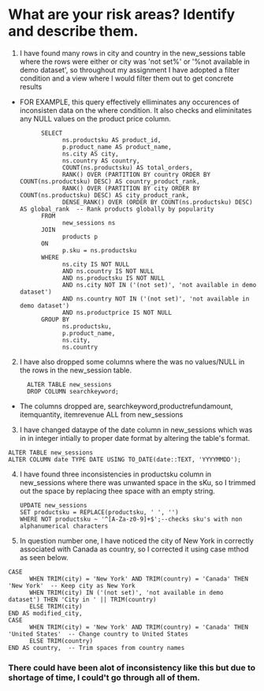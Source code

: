 # What are your risk areas? Identify and describe them.

1. I have found many rows in city and country in the new_sessions table where the rows were either or city was 'not set%' or '%not available in demo dataset', so throughout my assignment I have adopted a filter condition and a view where I would filter them out to get concrete results

- FOR EXAMPLE, this query effectively elliminates any occurences of inconsisten data on the where condition. It also checks and eliminitates any NULL values on the product price column.

  ```
        SELECT 
              ns.productsku AS product_id,
              p.product_name AS product_name,
              ns.city AS city,
              ns.country AS country,
              COUNT(ns.productsku) AS total_orders,
              RANK() OVER (PARTITION BY country ORDER BY COUNT(ns.productsku) DESC) AS country_product_rank,
              RANK() OVER (PARTITION BY city ORDER BY COUNT(ns.productsku) DESC) AS city_product_rank,
              DENSE_RANK() OVER (ORDER BY COUNT(ns.productsku) DESC) AS global_rank  -- Rank products globally by popularity
        FROM 
              new_sessions ns
        JOIN 
              products p 
        ON 
              p.sku = ns.productsku
        WHERE
              ns.city IS NOT NULL
              AND ns.country IS NOT NULL
              AND ns.productsku IS NOT NULL
              AND ns.city NOT IN ('(not set)', 'not available in demo dataset')
              AND ns.country NOT IN ('(not set)', 'not available in demo dataset')
              AND ns.productprice IS NOT NULL
        GROUP BY
              ns.productsku,
              p.product_name,
              ns.city,
              ns.country
  ```

  
2. I have also dropped some columns where the was no values/NULL in the rows  in the new_session table.


   ```
     ALTER TABLE new_sessions
     DROP COLUMN searchkeyword;
    ```

- The columns dropped are, searchkeyword,productrefundamount,  itemquantity, itemrevenue ALL from new_sessions


3. I have changed dataype of the date column in new_sessions which was in in integer intially to proper date format by altering the table's format.

```
ALTER TABLE new_sessions
ALTER COLUMN date TYPE DATE USING TO_DATE(date::TEXT, 'YYYYMMDD');
```


4. I have found three inconsistencies in productsku column in new_sessions where there was unwanted space in the sKu, so I trimmed out the space by replacing thee space with an empty string.
   ```
   UPDATE new_sessions
   SET productsku = REPLACE(productsku, ' ', '')
   WHERE NOT productsku ~ '^[A-Za-z0-9]+$';--checks sku's with non alphanumerical characters
   ```
5. In question number one, I have noticed the city of New York in correctly associated with Canada as country, so I corrected it using case mthod as seen below.
```
CASE
      WHEN TRIM(city) = 'New York' AND TRIM(country) = 'Canada' THEN 'New York'  -- Keep city as New York
      WHEN TRIM(city) IN ('(not set)', 'not available in demo dataset') THEN 'City in ' || TRIM(country)
      ELSE TRIM(city)
END AS modified_city,
CASE
      WHEN TRIM(city) = 'New York' AND TRIM(country) = 'Canada' THEN 'United States'  -- Change country to United States
      ELSE TRIM(country)
END AS country,  -- Trim spaces from country names
```

### There could have been alot of inconsistency like this but due to shortage of time, I could't go through all of them.



 

